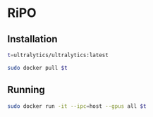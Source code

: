 # RiPO

## Installation

```sh
t=ultralytics/ultralytics:latest
```

```sh
sudo docker pull $t
```

## Running

```sh
sudo docker run -it --ipc=host --gpus all $t
```
